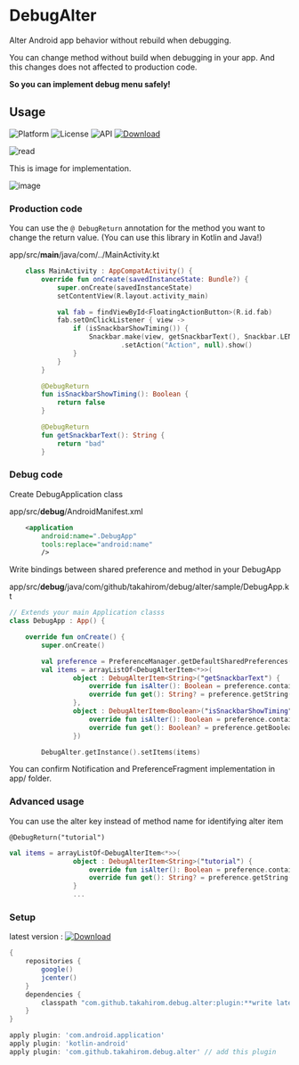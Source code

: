 # DebugAlter
Alter Android app behavior without rebuild when debugging.

You can change method without build when debugging in your app.
And this changes does not affected to production code.

**So you can implement debug menu safely!**

## Usage

![Platform](http://img.shields.io/badge/platform-android-green.svg?style=flat)
![License](https://img.shields.io/badge/License-Apache%202.0-blue.svg)
![API](https://img.shields.io/badge/API-14%2B-brightgreen.svg?style=flat)
 [ ![Download](https://api.bintray.com/packages/takahirom/maven/debugalter-plugin/images/download.svg) ](https://bintray.com/takahirom/maven/debugalter-plugin/_latestVersion)


![read](https://user-images.githubusercontent.com/1386930/33054217-3d185c9e-cebb-11e7-9e09-91c30c30eafc.gif)


This is image for implementation.

![image](https://user-images.githubusercontent.com/1386930/33059689-bcc3a62a-ced8-11e7-89c8-f6ef5e9c0f0d.png)


### Production code

You can use the `@ DebugReturn` annotation for the method you want to change the return value.
(You can use this library in Kotlin and Java!)

app/src/**main**/java/com/../MainActivity.kt

```kotlin
    class MainActivity : AppCompatActivity() {
        override fun onCreate(savedInstanceState: Bundle?) {
            super.onCreate(savedInstanceState)
            setContentView(R.layout.activity_main)

            val fab = findViewById<FloatingActionButton>(R.id.fab)
            fab.setOnClickListener { view ->
                if (isSnackbarShowTiming()) {
                    Snackbar.make(view, getSnackbarText(), Snackbar.LENGTH_LONG)
                            .setAction("Action", null).show()
                }
            }
        }

        @DebugReturn
        fun isSnackbarShowTiming(): Boolean {
            return false
        }

        @DebugReturn
        fun getSnackbarText(): String {
            return "bad"
        }
```

### Debug code

Create DebugApplication class

app/src/**debug**/AndroidManifest.xml

```xml
    <application
        android:name=".DebugApp"
        tools:replace="android:name"
        />
```


Write bindings between shared preference and method in your DebugApp

app/src/**debug**/java/com/github/takahirom/debug/alter/sample/DebugApp.kt

```kotlin
// Extends your main Application classs
class DebugApp : App() {

    override fun onCreate() {
        super.onCreate()

        val preference = PreferenceManager.getDefaultSharedPreferences(this)
        val items = arrayListOf<DebugAlterItem<*>>(
                object : DebugAlterItem<String>("getSnackbarText") {
                    override fun isAlter(): Boolean = preference.contains(key)
                    override fun get(): String? = preference.getString(key, null)
                },
                object : DebugAlterItem<Boolean>("isSnackbarShowTiming") {
                    override fun isAlter(): Boolean = preference.contains(key)
                    override fun get(): Boolean? = preference.getBoolean(key, false)
                })

        DebugAlter.getInstance().setItems(items)

```

You can confirm Notification and PreferenceFragment implementation in app/ folder.


### Advanced usage
You can use the alter key instead of method name for identifying alter item

```
@DebugReturn("tutorial")
```


```kotlin
val items = arrayListOf<DebugAlterItem<*>>(
                object : DebugAlterItem<String>("tutorial") {
                    override fun isAlter(): Boolean = preference.contains(key)
                    override fun get(): String? = preference.getString(key, null)
                }
                ...
```


### Setup

latest version : [ ![Download](https://api.bintray.com/packages/takahirom/maven/debugalter-plugin/images/download.svg) ](https://bintray.com/takahirom/maven/debugalter-plugin/_latestVersion)

```gradle
{
    repositories {
        google()
        jcenter()
    }
    dependencies {
        classpath "com.github.takahirom.debug.alter:plugin:**write latest version here**"
    }
}
```

```gradle
apply plugin: 'com.android.application'
apply plugin: 'kotlin-android'
apply plugin: 'com.github.takahirom.debug.alter' // add this plugin
```
